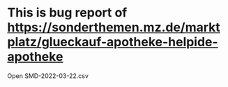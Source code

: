 # This is bug report of https://sonderthemen.mz.de/marktplatz/glueckauf-apotheke-helpide-apotheke
Open SMD-2022-03-22.csv
